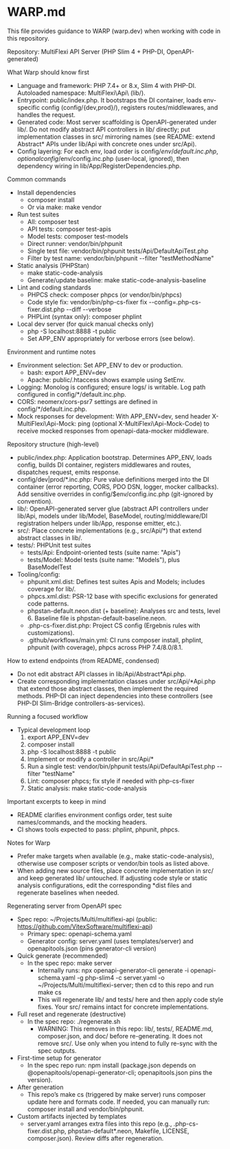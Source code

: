 # WARP.md

This file provides guidance to WARP (warp.dev) when working with code in this repository.

Repository: MultiFlexi API Server (PHP Slim 4 + PHP-DI, OpenAPI-generated)

What Warp should know first
- Language and framework: PHP 7.4+ or 8.x, Slim 4 with PHP-DI. Autoloaded namespace: MultiFlexi\Api\ (lib/).
- Entrypoint: public/index.php. It bootstraps the DI container, loads env-specific config (config/{dev,prod}/), registers routes/middlewares, and handles the request.
- Generated code: Most server scaffolding is OpenAPI-generated under lib/. Do not modify abstract API controllers in lib/ directly; put implementation classes in src/ mirroring names (see README: extend Abstract* APIs under lib/Api with concrete ones under src/Api).
- Config layering: For each env, load order is config/$env/default.inc.php, optional config/$env/config.inc.php (user-local, ignored), then dependency wiring in lib/App/RegisterDependencies.php.

Common commands
- Install dependencies
  - composer install
  - Or via make: make vendor
- Run test suites
  - All: composer test
  - API tests: composer test-apis
  - Model tests: composer test-models
  - Direct runner: vendor/bin/phpunit
  - Single test file: vendor/bin/phpunit tests/Api/DefaultApiTest.php
  - Filter by test name: vendor/bin/phpunit --filter "testMethodName"
- Static analysis (PHPStan)
  - make static-code-analysis
  - Generate/update baseline: make static-code-analysis-baseline
- Lint and coding standards
  - PHPCS check: composer phpcs (or vendor/bin/phpcs)
  - Code style fix: vendor/bin/php-cs-fixer fix --config=.php-cs-fixer.dist.php --diff --verbose
  - PHPLint (syntax only): composer phplint
- Local dev server (for quick manual checks only)
  - php -S localhost:8888 -t public
  - Set APP_ENV appropriately for verbose errors (see below).

Environment and runtime notes
- Environment selection: Set APP_ENV to dev or production.
  - bash: export APP_ENV=dev
  - Apache: public/.htaccess shows example using SetEnv.
- Logging: Monolog is configured; ensure logs/ is writable. Log path configured in config/*/default.inc.php.
- CORS: neomerx/cors-psr7 settings are defined in config/*/default.inc.php.
- Mock responses for development: With APP_ENV=dev, send header X-MultiFlexi\Api-Mock: ping (optional X-MultiFlexi\Api-Mock-Code) to receive mocked responses from openapi-data-mocker middleware.

Repository structure (high-level)
- public/index.php: Application bootstrap. Determines APP_ENV, loads config, builds DI container, registers middlewares and routes, dispatches request, emits response.
- config/dev|prod/*.inc.php: Pure value definitions merged into the DI container (error reporting, CORS, PDO DSN, logger, mocker callbacks). Add sensitive overrides in config/$env/config.inc.php (git-ignored by convention).
- lib/: OpenAPI-generated server glue (abstract API controllers under lib/Api, models under lib/Model, BaseModel, routing/middleware/DI registration helpers under lib/App, response emitter, etc.).
- src/: Place concrete implementations (e.g., src/Api/*) that extend abstract classes in lib/.
- tests/: PHPUnit test suites
  - tests/Api: Endpoint-oriented tests (suite name: "Apis")
  - tests/Model: Model tests (suite name: "Models"), plus BaseModelTest
- Tooling/config:
  - phpunit.xml.dist: Defines test suites Apis and Models; includes coverage for lib/.
  - phpcs.xml.dist: PSR-12 base with specific exclusions for generated code patterns.
  - phpstan-default.neon.dist (+ baseline): Analyses src and tests, level 6. Baseline file is phpstan-default-baseline.neon.
  - .php-cs-fixer.dist.php: Project CS config (Ergebnis rules with customizations).
  - .github/workflows/main.yml: CI runs composer install, phplint, phpunit (with coverage), phpcs across PHP 7.4/8.0/8.1.

How to extend endpoints (from README, condensed)
- Do not edit abstract API classes in lib/Api/Abstract*Api.php.
- Create corresponding implementation classes under src/Api/*Api.php that extend those abstract classes, then implement the required methods. PHP-DI can inject dependencies into these controllers (see PHP-DI Slim-Bridge controllers-as-services).

Running a focused workflow
- Typical development loop
  1) export APP_ENV=dev
  2) composer install
  3) php -S localhost:8888 -t public
  4) Implement or modify a controller in src/Api/*
  5) Run a single test: vendor/bin/phpunit tests/Api/DefaultApiTest.php --filter "testName"
  6) Lint: composer phpcs; fix style if needed with php-cs-fixer
  7) Static analysis: make static-code-analysis

Important excerpts to keep in mind
- README clarifies environment configs order, test suite names/commands, and the mocking headers.
- CI shows tools expected to pass: phplint, phpunit, phpcs.

Notes for Warp
- Prefer make targets when available (e.g., make static-code-analysis), otherwise use composer scripts or vendor/bin tools as listed above.
- When adding new source files, place concrete implementation in src/ and keep generated lib/ untouched. If adjusting code style or static analysis configurations, edit the corresponding *dist files and regenerate baselines when needed.

Regenerating server from OpenAPI spec
- Spec repo: ~/Projects/Multi/multiflexi-api (public: https://github.com/VitexSoftware/multiflexi-api)
  - Primary spec: openapi-schema.yaml
  - Generator config: server.yaml (uses templates/server) and openapitools.json (pins generator-cli version)
- Quick generate (recommended)
  - In the spec repo: make server
    - Internally runs: npx openapi-generator-cli generate -i openapi-schema.yaml -g php-slim4 -c server.yaml -o ~/Projects/Multi/multiflexi-server; then cd to this repo and run make cs
    - This will regenerate lib/ and tests/ here and then apply code style fixes. Your src/ remains intact for concrete implementations.
- Full reset and regenerate (destructive)
  - In the spec repo: ./regenerate.sh
    - WARNING: This removes in this repo: lib/, tests/, README.md, composer.json, and doc/ before re-generating. It does not remove src/. Use only when you intend to fully re-sync with the spec outputs.
- First-time setup for generator
  - In the spec repo run: npm install (package.json depends on @openapitools/openapi-generator-cli; openapitools.json pins the version).
- After generation
  - This repo’s make cs (triggered by make server) runs composer update here and formats code. If needed, you can manually run: composer install and vendor/bin/phpunit.
- Custom artifacts injected by templates
  - server.yaml arranges extra files into this repo (e.g., .php-cs-fixer.dist.php, phpstan-default*.neon, Makefile, LICENSE, composer.json). Review diffs after regeneration.

